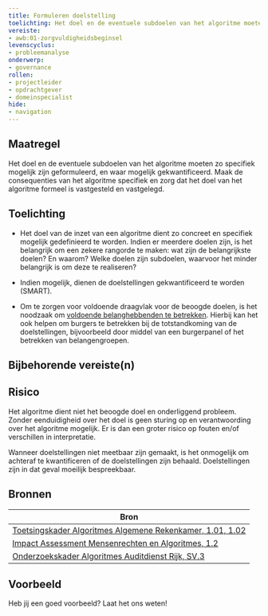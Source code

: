 ```yaml
---
title: Formuleren doelstelling
toelichting: Het doel en de eventuele subdoelen van het algoritme moeten zo specifiek mogelijk zijn geformuleerd, en waar mogelijk gekwantificeerd. 
vereiste:
- awb:01-zorgvuldigheidsbeginsel
levenscyclus:
- probleemanalyse
onderwerp:
- governance
rollen:
- projectleider
- opdrachtgever
- domeinspecialist
hide:
- navigation
---
```


<!-- tags -->

## Maatregel

Het doel en de eventuele subdoelen van het algoritme moeten zo specifiek mogelijk zijn geformuleerd, en waar mogelijk gekwantificeerd. 
Maak de consequenties van het algoritme specifiek en zorg dat het doel van het algoritme formeel is vastgesteld en vastgelegd. 

## Toelichting

- Het doel van de inzet van een algoritme dient zo concreet en specifiek mogelijk gedefinieerd te worden. 
Indien er meerdere doelen zijn, is het belangrijk om een zekere rangorde te maken: wat zijn de belangrijkste doelen? En waarom?
Welke doelen zijn subdoelen, waarvoor het minder belangrijk is om deze te realiseren?

- Indien mogelijk, dienen de doelstellingen gekwantificeerd te worden (SMART). 

- Om te zorgen voor voldoende draagvlak voor de beoogde doelen, is het noodzaak om [voldoende belanghebbenden te betrekken](../maatregelen/betrek_belanghebbenden.md). 
Hierbij kan het ook helpen om burgers te betrekken bij de totstandkoming van de doelstellingen, bijvoorbeeld door middel van een burgerpanel of het betrekken van belangengroepen. 

## Bijbehorende vereiste(n)

<!-- list_vereisten_on_maatregelen_page -->

## Risico
Het algoritme dient niet het beoogde doel en onderliggend probleem. 
Zonder eenduidigheid over het doel is geen sturing op en verantwoording over het algoritme mogelijk. 
Er is dan een groter risico op fouten en/of verschillen in interpretatie. 

Wanneer doelstellingen niet meetbaar zijn gemaakt, is het onmogelijk om achteraf te kwantificeren of de doelstellingen zijn behaald. 
Doelstellingen zijn in dat geval moeilijk bespreekbaar.  

## Bronnen
| Bron                                                                                                                                                                     |
|--------------------------------------------------------------------------------------------------------------------------------------------------------------------------|
| [Toetsingskader Algoritmes Algemene Rekenkamer, 1.01, 1.02](https://www.rekenkamer.nl/onderwerpen/algoritmes/documenten/publicaties/2024/05/15/het-toetsingskader-aan-de-slag) |
| [Impact Assessment Mensenrechten en Algoritmes, 1.2](https://www.rijksoverheid.nl/documenten/rapporten/2021/02/25/impact-assessment-mensenrechten-en-algoritmes)          |
| [Onderzoekskader Algoritmes Auditdienst Rijk, SV.3](https://www.rijksoverheid.nl/documenten/rapporten/2023/07/11/onderzoekskader-algoritmes-adr-2023)                    |

## Voorbeeld

Heb jij een goed voorbeeld? Laat het ons weten!


